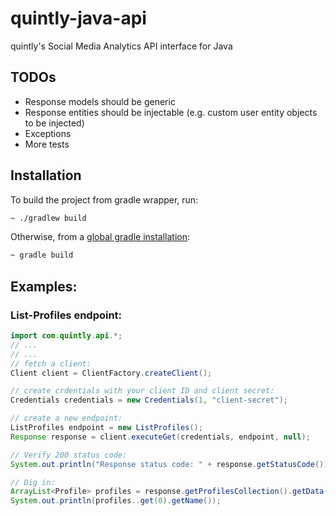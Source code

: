 # quintly-java-api
quintly's Social Media Analytics API interface for Java

## TODOs

- Response models should be generic
- Response entities should be injectable (e.g. custom user entity objects to be injected)
- Exceptions
- More tests

## Installation
To build the project from gradle wrapper, run:
```bash
~ ./gradlew build
```
Otherwise, from a [global gradle installation](https://gradle.org/install/):
```bash
~ gradle build
```

## Examples:

### List-Profiles endpoint:
```java
import com.quintly.api.*;
// ...
// ...
// fetch a client:
Client client = ClientFactory.createClient();

// create crdentials with your client ID and client secret:
Credentials credentials = new Credentials(1, "client-secret");

// create a new endpoint:
ListProfiles endpoint = new ListProfiles();
Response response = client.executeGet(credentials, endpoint, null);

// Verify 200 status code:
System.out.println("Response status code: " + response.getStatusCode());

// Dig in:
ArrayList<Profile> profiles = response.getProfilesCollection().getData();
System.out.println(profiles..get(0).getName());
```
